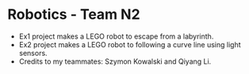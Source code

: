 # Robotics - Team N2
- Ex1 project makes a LEGO robot to escape from a labyrinth.
- Ex2 project makes a LEGO robot to following a curve line using light sensors. 
- Credits to my teammates: Szymon Kowalski and Qiyang Li.
